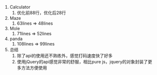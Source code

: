 1. Calculator
    1. 优化前88行，优化后28行
2. Maze
    1. 63lines => 48lines
3. Mole
    1. 71lines => 52lines
4. panda
    1. 108lines => 99lines
5. 总结
    1. 除了api的使用还不熟练外，感觉打码速度快了好多
    2. 使用jQuery的api感觉非常的舒服，相比pure js，jquery的对象封装了更多方法方便使用